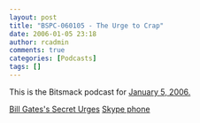 ```yaml
---
layout: post
title: "BSPC-060105 - The Urge to Crap"
date: 2006-01-05 23:18
author: rcadmin
comments: true
categories: [Podcasts]
tags: []
---
```

This is the Bitsmack podcast for <a href="http://www.bitsmack.com/dl/BSPC-060105.mp3">January 5, 2006.</a>

<a href="http://money.cnn.com/2006/01/04/technology/ces_gates/index.htm?section=cnn_topstories">Bill Gates's Secret Urges</a>
<a href="http://news.com.com/Skype%2C+Netgear+to+launch+Wi-Fi+phone/2100-7352_3-6018508.html?tag=nefd.top">Skype phone</a>
